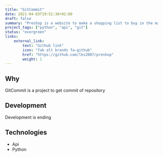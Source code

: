 ```yaml
---
title: "GitCommit"
date: 2021-04-03T19:52:38+02:00
draft: false
summary: "Preshop is a website to make a shopping list to buy in the market."
project_tags: ["python", "api", "git"]
status: "evergreen"
links:
    external_link:
        text: "Github link"
        icon: "fab alt brands fa-github"
        href: "https://github.com/lks2007/preshop"
        weight: 1
---
```


## Why
GitCommit is a project to get commit of repository 

## Development
Development is ending

## Technologies
- Api
- Python
